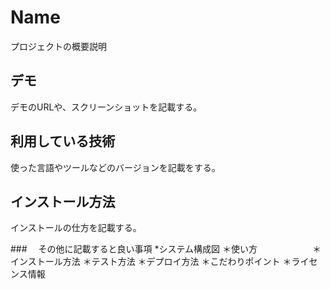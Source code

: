 Name
====

プロジェクトの概要説明

## デモ
デモのURLや、スクリーンショットを記載する。

## 利用している技術
使った言語やツールなどのバージョンを記載をする。

## インストール方法
インストールの仕方を記載する。

###　 その他に記載すると良い事項
*システム構成図
＊使い方
　　　　　　＊インストール方法
   ＊テスト方法
   ＊デプロイ方法
＊こだわりポイント
＊ライセンス情報
